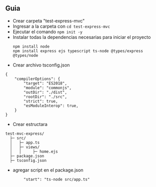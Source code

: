 ## Guia
* Crear carpeta "test-express-mvc"
* Ingresar a la carpeta con  ```cd test-express-mvc```
* Ejecutar el comando ```npm init -y```
* Instalar todas la dependencias necesarias para iniciar el proyecto
    ```
    npm install node
    npm install express ejs typescript ts-node @types/express @types/node
    ```
* Crear archivo tsconfig.json
```
{
    "compilerOptions": {
        "target": "ES2018",
        "module": "commonjs",
        "outDir": "./dist",
        "rootDir": "./src",
        "strict": true,
        "esModuleInterop": true,
    }
}
```

* Crear estructara 
```
test-mvc-express/
  ├─ src/
  │   ├─ app.ts
  │   ├─ views/
  │   │     ├─ home.ejs
  ├─ package.json
  ├─ tsconfig.json

```

* agregar script en el package.json
```
		"start": "ts-node src/app.ts"
```